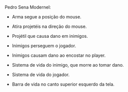 



Pedro Sena Modernel: 

 - Arma segue a posição do mouse.

- Atira projetéis na direção do mouse.

- Projétil que causa dano em inimigos.

- Inimigos perseguem o jogador.

- Inimigos causam dano ao encostar no player.

- Sistema de vida do inimigo, que morre ao tomar dano.

- Sistema de vida do jogador.

- Barra de vida no canto superior esquerdo da tela.
